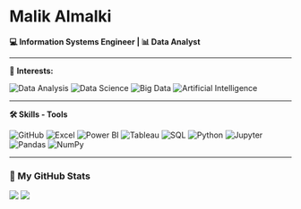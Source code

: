 # Malik Almalki  
**💻 Information Systems Engineer | 📊 Data Analyst**

---

🎯 **Interests:**

![Data Analysis](https://img.shields.io/badge/Data%20Analysis-4CAF50?style=flat&logo=googleanalytics&logoColor=white)
![Data Science](https://img.shields.io/badge/Data%20Science-2196F3?style=flat&logo=datascience&logoColor=white)
![Big Data](https://img.shields.io/badge/Big%20Data-9C27B0?style=flat&logo=apachespark&logoColor=white)
![Artificial Intelligence](https://img.shields.io/badge/Artificial%20Intelligence-FF5722?style=flat&logo=tensorflow&logoColor=white)

---

**🛠️ Skills - Tools**

![GitHub](https://img.shields.io/badge/GitHub-181717?style=flat&logo=github&logoColor=white)
![Excel](https://img.shields.io/badge/Microsoft%20Excel-217346?style=flat&logo=microsoft-excel&logoColor=white)
![Power BI](https://img.shields.io/badge/Power%20BI-F2C811?style=flat&logo=powerbi&logoColor=black)
![Tableau](https://img.shields.io/badge/Tableau-E97627?style=flat&logo=tableau&logoColor=white)
![SQL](https://img.shields.io/badge/SQL-4479A1?style=flat&logo=postgresql&logoColor=white)
![Python](https://img.shields.io/badge/Python-3776AB?style=flat&logo=python&logoColor=white)
![Jupyter](https://img.shields.io/badge/Jupyter-F37626?style=flat&logo=jupyter&logoColor=white)
![Pandas](https://img.shields.io/badge/Pandas-150458?style=flat&logo=pandas&logoColor=white)
![NumPy](https://img.shields.io/badge/NumPy-013243?style=flat&logo=numpy&logoColor=white)

---

### 🚀 My GitHub Stats
<p>
  <img src="https://github-readme-stats.vercel.app/api?username=Malik-Almalki&show_icons=true&theme=radical" />
  <img src="https://github-readme-streak-stats.herokuapp.com/?user=Malik-Almalki&theme=radical" />
</p>
